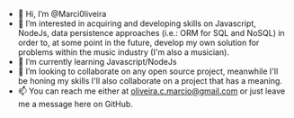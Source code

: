 - 👋 Hi, I’m @Marci0liveira
- 👀 I’m interested in acquiring and developing skills on Javascript, NodeJs, data persistence approaches (i.e.: ORM for SQL and NoSQL) in order to, at some point in the future,
develop my own solution for problems within the music industry (I'm also a musician).
- 🌱 I’m currently learning Javascript/NodeJs
- 💞️ I’m looking to collaborate on any open source project, meanwhile I'll be honing my skills I'll also collaborate on a project that has a meaning.
- 📫 You can reach me either at oliveira.c.marcio@gmail.com or just leave me a message here on GitHub.

<!---
Marci0liveira/Marci0liveira is a ✨ special ✨ repository because its `README.md` (this file) appears on your GitHub profile.
You can click the Preview link to take a look at your changes.
--->
